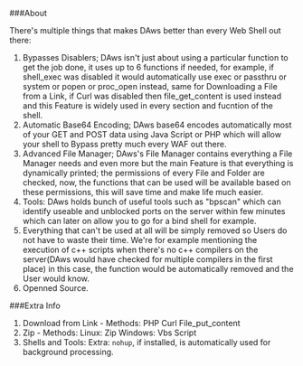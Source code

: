 ###About

There's multiple things that makes DAws better than every Web Shell out there:

1. Bypasses Disablers; DAws isn't just about using a particular function to get the job done, it uses up to 6 functions if needed, for example, if shell_exec was disabled it would automatically use exec or passthru or system or popen or proc_open instead, same for Downloading a File from a Link, if Curl was disabled then file_get_content is used instead and this Feature is widely used in every section and fucntion of the shell.
1. Automatic Base64 Encoding; DAws base64 encodes automatically most of your GET and POST data using Java Script or PHP which will allow your shell to Bypass pretty much every WAF out there.
1. Advanced File Manager; DAws's File Manager contains everything a File Manager needs and even more but the main Feature is that everything is dynamically printed; the permissions of every File and Folder are checked, now, the functions that can be used will be available based on these permissions, this will save time and make life much easier.
1. Tools: DAws holds bunch of useful tools such as "bpscan" which can identify useable and unblocked ports on the server within few minutes which can later on allow you to go for a bind shell for example.
1. Everything that can't be used at all will be simply removed so Users do not have to waste their time. We're for example mentioning the execution of c++ scripts when there's no c++ compilers on the server(DAws would have checked for multiple compilers in the first place) in this case, the function would be automatically removed and the User would know.
1. Openned Source.

###Extra Info
1. Download from Link - Methods:
        PHP Curl
        File_put_content
1. Zip - Methods:
        Linux:
            Zip
        Windows:
            Vbs Script
1. Shells and Tools:
        Extra:
            `nohup`, if installed, is automatically used for background processing.

